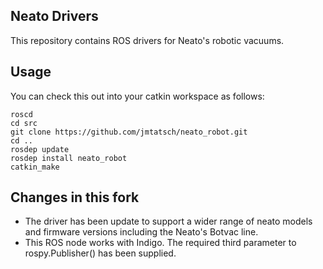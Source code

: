 ## Neato Drivers

This repository contains ROS drivers for Neato's robotic vacuums.

## Usage
You can check this out into your catkin workspace as follows:

    roscd
    cd src
    git clone https://github.com/jmtatsch/neato_robot.git
    cd ..
    rosdep update
    rosdep install neato_robot
    catkin_make

## Changes in this fork

 * The driver has been update to support a wider range of neato models and firmware versions including the Neato's Botvac line.
 * This ROS node works with Indigo. The required third parameter to rospy.Publisher() has been supplied.